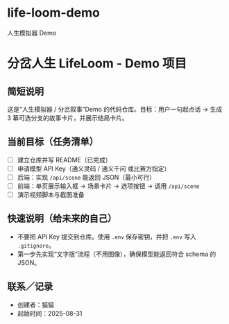 # life-loom-demo
人生模拟器 Demo

# 分岔人生 LifeLoom - Demo 项目

## 简短说明
这是“人生模拟器 / 分岔叙事”Demo 的代码仓库。目标：用户一句起点话 → 生成 3 幕可选分支的故事卡片，并展示结局卡片。

## 当前目标（任务清单）
- [ ] 建立仓库并写 README（已完成）
- [ ] 申请模型 API Key（通义灵码 / 通义千问 或比赛方指定）
- [ ] 后端：实现 `/api/scene` 能返回 JSON（最小可行）
- [ ] 前端：单页展示输入框 → 场景卡片 → 选项按钮 → 调用 `/api/scene`
- [ ] 演示视频脚本与截图准备

## 快速说明（给未来的自己）
- 不要把 API Key 提交到仓库。使用 `.env` 保存密钥，并把 `.env` 写入 `.gitignore`。
- 第一步先实现“文字版”流程（不用图像），确保模型能返回符合 schema 的 JSON。

## 联系／记录
- 创建者：猫猫
- 起始时间：2025-08-31
